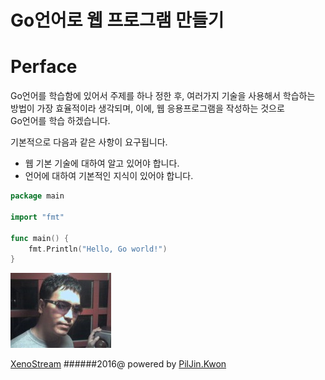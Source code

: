 Go언어로 웹 프로그램 만들기
====

# Perface
Go언어를 학습함에 있어서 주제를 하나 정한 후, 여러가지 기술을 사용해서 학습하는   
방법이 가장 효율적이라 생각되며, 이에, 웹 응용프로그램을 작성하는 것으로    
Go언어를 학습 하겠습니다.

기본적으로 다음과 같은 사항이 요구됩니다.

* 웹 기본 기술에 대하여 알고 있어야 합니다.
* 언어에 대하여 기본적인 지식이 있어야 합니다.

``` Go
package main

import "fmt"

func main() {
    fmt.Println("Hello, Go world!")
}
```


![](images/My.jpg)

[XenoStream](http://www.xenostream.com) 
######2016@ powered by [PilJin.Kwon](mailto://piljin.kwon@gmail.com)
